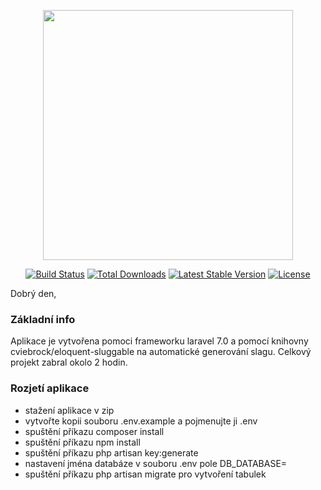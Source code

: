 <p align="center"><a href="https://laravel.com" target="_blank"><img src="https://raw.githubusercontent.com/laravel/art/master/logo-lockup/5%20SVG/2%20CMYK/1%20Full%20Color/laravel-logolockup-cmyk-red.svg" width="400"></a></p>

<p align="center">
<a href="https://travis-ci.org/laravel/framework"><img src="https://travis-ci.org/laravel/framework.svg" alt="Build Status"></a>
<a href="https://packagist.org/packages/laravel/framework"><img src="https://poser.pugx.org/laravel/framework/d/total.svg" alt="Total Downloads"></a>
<a href="https://packagist.org/packages/laravel/framework"><img src="https://poser.pugx.org/laravel/framework/v/stable.svg" alt="Latest Stable Version"></a>
<a href="https://packagist.org/packages/laravel/framework"><img src="https://poser.pugx.org/laravel/framework/license.svg" alt="License"></a>
</p>


Dobrý den, 

### Základní info
Aplikace je vytvořena pomoci frameworku laravel 7.0 a pomocí knihovny cviebrock/eloquent-sluggable na automatické generování slagu.
Celkový projekt zabral okolo 2 hodin.

### Rozjetí aplikace
- stažení aplikace v zip
- vytvořte kopii souboru .env.example a pojmenujte ji .env
- spuštění příkazu composer install
- spuštění příkazu npm install
- spuštění příkazu php artisan key:generate
- nastavení jména databáze v souboru .env pole DB_DATABASE=
- spuštění příkazu php artisan migrate pro vytvoření tabulek